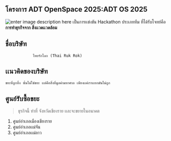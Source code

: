 ##  โครงการ ADT OpenSpace 2025:ADT OS 2025
![enter image description here](https://scontent.fcnx4-1.fna.fbcdn.net/v/t39.30808-6/488516694_1112533177553986_1564600622138000194_n.jpg?stp=dst-jpg_s600x600_tt6&_nc_cat=104&ccb=1-7&_nc_sid=127cfc&_nc_ohc=LjTBF7ierHEQ7kNvwFKPovr&_nc_oc=AdmohvfwoobC1MTxL3Q9SgDCZzZsS7m74vHFDUTGg2vQkqG9f9jQnKkP7-zR_kxPgjVwCW5MGuO7SN7OPoi9o9NM&_nc_zt=23&_nc_ht=scontent.fcnx4-1.fna&_nc_gid=i07fL5ixypS3AYiDlsuucQ&oh=00_AfIrgTr4jAfAA2jdfQM0O27-rOt8SBuIW2lwvfri7RjXjQ&oe=682551C8)
เป็นการเเข่งขัน Hackathon ประเภททีม  ที่ได้รับโจทย์คือ  **การทำธุรกิจจาก
สิ่งเเวดเเวดล้อม** 

## ชื่อบริษัท

                ไทยรักโลก (Thai Ruk Rok)

   
## เเนวคิดของบริษัท

    ขยะที่ถูกทิ้ง นั้นไม่ใช่ขยะ เเต่คือสิ่งที่มูลค่ามหาศาล เพียงเเค่เราเเยกมันไม่ถูก

## ศูนย์รับซื้อขยะ

> ธุรกิจนี้ ทำที่  จังหวัดเชียงราย เเละจะขยายในอนาคต

 1. ศูนย์อำเภอเมืองเชียงราย
 2. ศูนย์อำเภอเเม่จัน
 3. ศูนย์อำเภอเเม่ลาว
